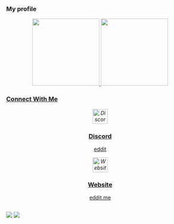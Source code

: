 ### My profile
<div align="center">
  <a href="https://github.com/edditdev">
  <img height="180em" src="https://github-readme-stats.vercel.app/api?username=edditdev&show_icons=true&theme=github_dark&include_all_commits=true&count_private=true"/>
  <img height="180em" src="https://github-readme-stats.vercel.app/api/top-langs/?username=edditdev&layout=compact&langs_count=7&theme=github_dark"/>
</div>

    
### Connect With Me
<div align="center" class="contacts-grid">
  <div class="contact-card">
    <i class="contact-icon"><img src="https://img.icons8.com/?size=100&id=30888&format=png&color=1abc9c" alt="Discord Icon" height="40"></i>
    <h3>Discord</h3>
    <p>eddit</p>
  </div>
  <div class="contact-card">
    <i class="contact-icon"><img src="https://img.icons8.com/?size=100&id=12580&format=png&color=1abc9c" alt="Website Icon" height="40"></i>
    <h3>Website</h3>
    <a href="https://eddit.me/" class="contact-link">eddit.me</a>
  </div>
</div>
  
  ##
 
<div> 
 <a href="https://eddit.me/" target="_blank"><img src="https://img.shields.io/badge/Discord-7289DA?style=for-the-badge&logo=discord&logoColor=white" target="_blank"></a> 
  <a href = "https://eddit.me/"><img src="https://img.shields.io/badge/-Gmail-%23333?style=for-the-badge&logo=gmail&logoColor=white" target="_blank"></a>
 

  </div>
